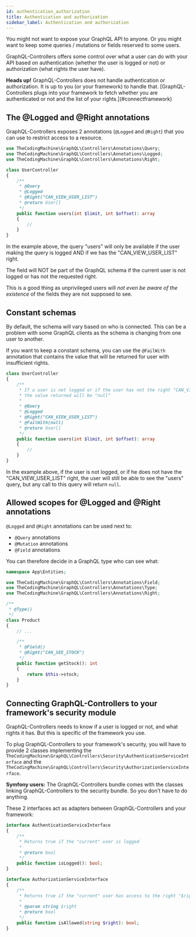 ```yaml
---
id: authentication_authorization
title: Authentication and authorization
sidebar_label: Authentication and authorization
---
```


You might not want to expose your GraphQL API to anyone. Or you might want to keep some queries / mutations or fields
reserved to some users.

GraphQL-Controllers offers some control over what a user can do with your API based on authentication (whether the user
is logged or not) or authorization (what rights the user have).

<div class="alert alert-info"><strong>Heads up!</strong> GraphQL-Controllers does not handle authentication or 
authorization. It is up to you (or your framework) to handle that. [GraphQL-Controllers plugs into your framework
to fetch whether you are authenticated or not and the list of your rights.](#connectframework)
</div>

## The @Logged and @Right annotations

GraphQL-Controllers exposes 2 annotations (`@Logged` and `@Right`) that you can use to restrict access to a resource.

```php
use TheCodingMachine\GraphQL\Controllers\Annotations\Query;
use TheCodingMachine\GraphQL\Controllers\Annotations\Logged;
use TheCodingMachine\GraphQL\Controllers\Annotations\Right;

class UserController
{
    /**
     * @Query
     * @Logged
     * @Right("CAN_VIEW_USER_LIST")
     * @return User[]
     */
    public function users(int $limit, int $offset): array
    {
        //
    }
}
```

In the example above, the query "users" will only be available if the user making the query is logged AND if we
has the "CAN_VIEW_USER_LIST" right.

<div class="alert alert-warning">The field will NOT be part of the GraphQL schema if the current user is not logged or has not the requested right.</div>

This is a good thing as unprivileged users will *not even be aware of the existence* of the fields they are not supposed to see.

## Constant schemas

By default, the schema will vary based on who is connected. This can be a problem with some GraphQL clients as the schema 
is changing from one user to another.

If you want to keep a constant schema, you can use the `@FailWith` annotation that contains the value that
will be returned for user with insufficient rights.

```php
class UserController
{
    /**
     * If a user is not logged or if the user has not the right "CAN_VIEW_USER_LIST",
     * the value returned will be "null"
     *
     * @Query
     * @Logged
     * @Right("CAN_VIEW_USER_LIST")
     * @FailWith(null)
     * @return User[]
     */
    public function users(int $limit, int $offset): array
    {
        //
    }
}
```

In the example above, if the user is not logged, or if he does not have the "CAN_VIEW_USER_LIST" right, the user
will still be able to see the "users" query, but any call to this query will return `null`.

## Allowed scopes for @Logged and @Right annotations

`@Logged` and `@Right` annotations can be used next to:

- `@Query` annotations
- `@Mutation` annotations
- `@Field` annotations

You can therefore decide in a GraphQL type who can see what:

```php
namespace App\Entities;

use TheCodingMachine\GraphQL\Controllers\Annotations\Field;
use TheCodingMachine\GraphQL\Controllers\Annotations\Type;
use TheCodingMachine\GraphQL\Controllers\Annotations\Right;

/**
 * @Type()
 */
class Product
{
    // ...

    /**
     * @Field()
     * @Right("CAN_SEE_STOCK")
     */
    public function getStock(): int
    {
        return $this->stock;
    }
}
```

<a name="connectframework"></a>
## Connecting GraphQL-Controllers to your framework's security module

GraphQL-Controllers needs to know if a user is logged or not, and what rights it has.
But this is specific of the framework you use.

To plug GraphQL-Controllers to your framework's security, you will have to provide 2 classes implementing the 
`TheCodingMachine\GraphQL\Controllers\Security\AuthenticationServiceInterface`
and the `TheCodingMachine\GraphQL\Controllers\Security\AuthorizationServiceInterface`.

<div class="alert alert-info"><strong>Symfony users:</strong> The GraphQL-Controllers bundle comes with the classes linking 
GraphQL-Controllers to the security bundle. So you don't have to do anything.
</div>

These 2 interfaces act as adapters between GraphQL-Controllers and your framework:

```php
interface AuthenticationServiceInterface
{
    /**
     * Returns true if the "current" user is logged
     *
     * @return bool
     */
    public function isLogged(): bool;
}
``` 

```php
interface AuthorizationServiceInterface
{
    /**
     * Returns true if the "current" user has access to the right "$right"
     *
     * @param string $right
     * @return bool
     */
    public function isAllowed(string $right): bool;
}
```
